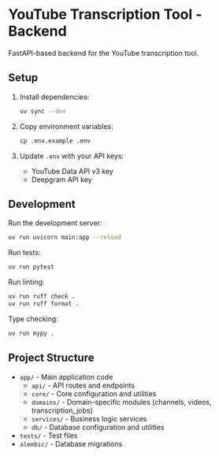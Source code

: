 # YouTube Transcription Tool - Backend

FastAPI-based backend for the YouTube transcription tool.

## Setup

1. Install dependencies:
   ```bash
   uv sync --dev
   ```

2. Copy environment variables:
   ```bash
   cp .env.example .env
   ```

3. Update `.env` with your API keys:
   - YouTube Data API v3 key
   - Deepgram API key

## Development

Run the development server:
```bash
uv run uvicorn main:app --reload
```

Run tests:
```bash
uv run pytest
```

Run linting:
```bash
uv run ruff check .
uv run ruff format .
```

Type checking:
```bash
uv run mypy .
```

## Project Structure

- `app/` - Main application code
  - `api/` - API routes and endpoints
  - `core/` - Core configuration and utilities
  - `domains/` - Domain-specific modules (channels, videos, transcription_jobs)
  - `services/` - Business logic services
  - `db/` - Database configuration and utilities
- `tests/` - Test files
- `alembic/` - Database migrations
